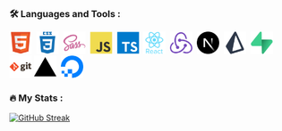 ### :hammer_and_wrench: Languages and Tools :
<div>
  <img src="https://github.com/devicons/devicon/blob/master/icons/html5/html5-original.svg" title="HTML5" alt="HTML" width="40" height="40"/>&nbsp;
  <img src="https://github.com/devicons/devicon/blob/master/icons/css3/css3-plain-wordmark.svg"  title="CSS3" alt="CSS" width="40" height="40"/>&nbsp;
  <img src="https://github.com/devicons/devicon/blob/master/icons/sass/sass-original.svg"  title="SCSS" alt="SCSS" width="40" height="40"/>&nbsp;
  <img src="https://github.com/devicons/devicon/blob/master/icons/javascript/javascript-original.svg" title="JavaScript" alt="JavaScript" width="40" height="40"/>&nbsp;
  <img src="https://github.com/devicons/devicon/blob/master/icons/typescript/typescript-plain.svg" title="TypeScript" alt="TypeScript" width="40" height="40"/>&nbsp;
  <img src="https://github.com/devicons/devicon/blob/master/icons/react/react-original-wordmark.svg" title="React" alt="React" width="40" height="40"/>&nbsp;
  <img src="https://github.com/devicons/devicon/blob/master/icons/redux/redux-original.svg" title="Redux" alt="Redux " width="40" height="40"/>&nbsp;
  <img src="https://github.com/devicons/devicon/blob/master/icons/nextjs/nextjs-original.svg" title="Nextjs" alt="Material UI" width="40" height="40"/>&nbsp;
  <img src="https://github.com/devicons/devicon/blob/master/icons/prisma/prisma-original.svg"  title="Prisma" alt="Prisma" width="40" height="40"/>&nbsp;
   <img src="https://github.com/devicons/devicon/blob/master/icons/supabase/supabase-original.svg"  title="Supabase" alt="Supabase" width="40" height="40"/>&nbsp;
  <img src="https://github.com/devicons/devicon/blob/master/icons/git/git-original-wordmark.svg" title="Git" **alt="Git" width="40" height="40"/>
  <img src="https://github.com/devicons/devicon/blob/master/icons/vercel/vercel-original.svg"  title="Vercel" alt="Vercel" width="40" height="40"/>&nbsp;
  <img src="https://github.com/devicons/devicon/blob/master/icons/digitalocean/digitalocean-original.svg"  title="Digital Ocean" alt="Digital Ocean" width="40" height="40"/>&nbsp;
</div>

### :fire: My Stats :
[![GitHub Streak](https://github-readme-streak-stats.herokuapp.com?user=mwaterlol&theme=dark&hide_current_streak=true)](https://git.io/streak-stats)

